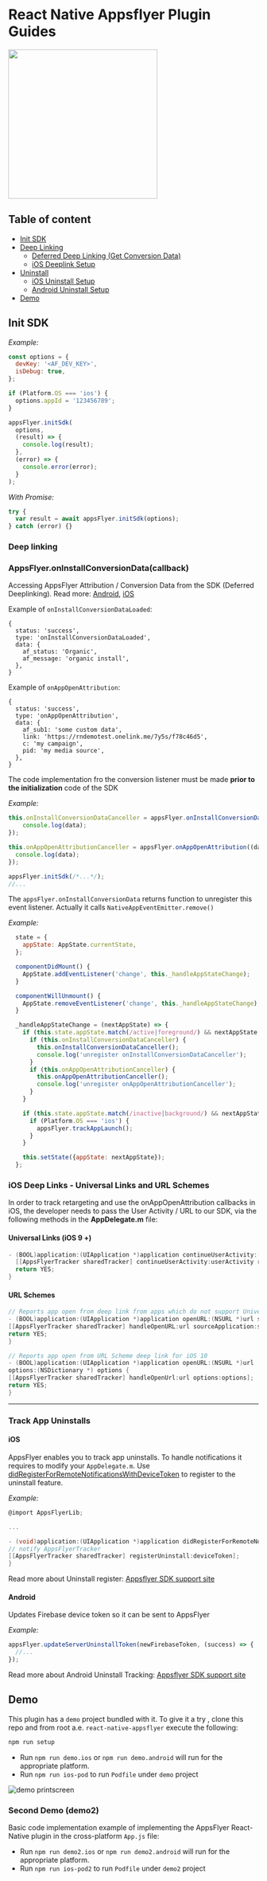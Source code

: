 # React Native Appsflyer Plugin Guides

<img src="https://massets.appsflyer.com/wp-content/uploads/2016/06/26122512/banner-img-ziv.png"  width="300">

## Table of content

- [Init SDK](#init-sdk)
- [Deep Linking](#deeplinking)
    - [Deferred Deep Linking (Get Conversion Data)](#conversionData)
    - [iOS Deeplink Setup](#iosdeeplinks)
- [Uninstall](#track-app-uninstalls)
    - [iOS Uninstall Setup](#track-app-uninstalls-ios)
    - [Android Uninstall Setup](#track-app-uninstalls-android)
- [Demo](#demo)



##  <a id="init-sdk"> Init SDK
  *Example:*

```javascript
const options = {
  devKey: '<AF_DEV_KEY>',
  isDebug: true,
};

if (Platform.OS === 'ios') {
  options.appId = '123456789';
}

appsFlyer.initSdk(
  options,
  (result) => {
    console.log(result);
  },
  (error) => {
    console.error(error);
  }
);
```

*With Promise:*

```javascript
try {
  var result = await appsFlyer.initSdk(options);
} catch (error) {}
```
### <a id="deeplinking"> Deep linking

### <a id="conversionData"> AppsFlyer.onInstallConversionData(callback)

Accessing AppsFlyer Attribution / Conversion Data from the SDK (Deferred Deeplinking).
Read more: [Android](http://support.appsflyer.com/entries/69796693-Accessing-AppsFlyer-Attribution-Conversion-Data-from-the-SDK-Deferred-Deep-linking-), [iOS](http://support.appsflyer.com/entries/22904293-Testing-AppsFlyer-iOS-SDK-Integration-Before-Submitting-to-the-App-Store-)


Example of `onInstallConversionDataLoaded`:
```
{
  status: 'success',
  type: 'onInstallConversionDataLoaded',
  data: {
    af_status: 'Organic',
    af_message: 'organic install',
  },
}
```

Example of `onAppOpenAttribution`:
```
{
  status: 'success',
  type: 'onAppOpenAttribution',
  data: {
    af_sub1: 'some custom data',
    link: 'https://rndemotest.onelink.me/7y5s/f78c46d5',
    c: 'my campaign',
    pid: 'my media source',
  },
}
```

The code implementation fro the conversion listener must be made **prior to the initialization** code of the SDK

*Example:*

```javascript
this.onInstallConversionDataCanceller = appsFlyer.onInstallConversionData((data) => {
    console.log(data);
});

this.onAppOpenAttributionCanceller = appsFlyer.onAppOpenAttribution((data) => {
  console.log(data);
});

appsFlyer.initSdk(/*...*/);
//...
```

The `appsFlyer.onInstallConversionData` returns function to  unregister this event listener. Actually it calls `NativeAppEventEmitter.remove()`

*Example:*

```javascript
  state = {
    appState: AppState.currentState,
  };

  componentDidMount() {
    AppState.addEventListener('change', this._handleAppStateChange);
  }

  componentWillUnmount() {
    AppState.removeEventListener('change', this._handleAppStateChange);
  }

  _handleAppStateChange = (nextAppState) => {
    if (this.state.appState.match(/active|foreground/) && nextAppState === 'background') {
      if (this.onInstallConversionDataCanceller) {
        this.onInstallConversionDataCanceller();
        console.log('unregister onInstallConversionDataCanceller');
      }
      if (this.onAppOpenAttributionCanceller) {
        this.onAppOpenAttributionCanceller();
        console.log('unregister onAppOpenAttributionCanceller');
      }
    }

    if (this.state.appState.match(/inactive|background/) && nextAppState === 'active') {
      if (Platform.OS === 'ios') {
        appsFlyer.trackAppLaunch();
      }
    }

    this.setState({appState: nextAppState});
  };
```



### <a id="iosdeeplinks"> iOS Deep Links - Universal Links and URL Schemes

In order to track retargeting and use the onAppOpenAttribution callbacks in iOS,  the developer needs to pass the User Activity / URL to our SDK, via the following methods in the **AppDelegate.m** file:

#### Universal Links (iOS 9 +)
```objectivec
- (BOOL)application:(UIApplication *)application continueUserActivity:(nonnull NSUserActivity *)userActivity restorationHandler:(nonnull void (^)(NSArray<id<UIUserActivityRestoring>> * _Nullable))restorationHandler {
  [[AppsFlyerTracker sharedTracker] continueUserActivity:userActivity restorationHandler:restorationHandler];
  return YES;
}
```

#### URL Schemes
```objectivec
// Reports app open from deep link from apps which do not support Universal Links (Twitter) and for iOS8 and below
- (BOOL)application:(UIApplication *)application openURL:(NSURL *)url sourceApplication:(NSString*)sourceApplication annotation:(id)annotation {
[[AppsFlyerTracker sharedTracker] handleOpenURL:url sourceApplication:sourceApplication withAnnotation:annotation];
return YES;
}

// Reports app open from URL Scheme deep link for iOS 10
- (BOOL)application:(UIApplication *)application openURL:(NSURL *)url
options:(NSDictionary *) options {
[[AppsFlyerTracker sharedTracker] handleOpenUrl:url options:options];
return YES;
}
```
---



### <a id="track-app-uninstalls"> Track App Uninstalls

#### <a id="track-app-uninstalls-ios"> iOS

AppsFlyer enables you to track app uninstalls. To handle notifications it requires  to modify your `AppDelegate.m`. Use [didRegisterForRemoteNotificationsWithDeviceToken](https://developer.apple.com/reference/uikit/uiapplicationdelegate) to register to the uninstall feature.

*Example:*

```objective-c
@import AppsFlyerLib;

...

- (void)application:(UIApplication ​*)application didRegisterForRemoteNotificationsWithDeviceToken:(NSData *​)deviceToken {
// notify AppsFlyerTracker
[[AppsFlyerTracker sharedTracker] registerUninstall:deviceToken];
}
```

Read more about Uninstall register: [Appsflyer SDK support site](https://support.appsflyer.com/hc/en-us/articles/207032066-AppsFlyer-SDK-Integration-iOS)

#### <a id="track-app-uninstalls-android"> Android


Updates Firebase device token so it can be sent to AppsFlyer

*Example:*

```javascript
appsFlyer.updateServerUninstallToken(newFirebaseToken, (success) => {
  //...
});
```

Read more about Android  Uninstall Tracking: [Appsflyer SDK support site](https://support.appsflyer.com/hc/en-us/articles/208004986-Android-Uninstall-Tracking)




## Demo

This plugin has a `demo` project bundled with it. To give it a try , clone this repo and from root a.e. `react-native-appsflyer` execute the following:

```sh
npm run setup
```

- Run `npm run demo.ios` or `npm run demo.android` will run for the appropriate platform.
- Run `npm run ios-pod` to run `Podfile` under `demo` project


![demo printscreen](demo/demo_example.png?raw=true)

### Second Demo (demo2)

Basic code implementation example of implementing the AppsFlyer React-Native plugin in the cross-platform `App.js` file:

- Run `npm run demo2.ios` or `npm run demo2.android` will run for the appropriate platform.
- Run `npm run ios-pod2` to run `Podfile` under `demo2` project

